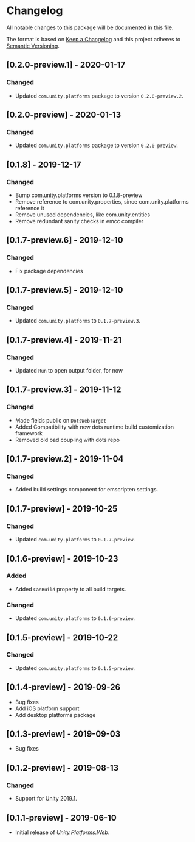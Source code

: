 # Changelog
All notable changes to this package will be documented in this file.

The format is based on [Keep a Changelog](http://keepachangelog.com/en/1.0.0/)
and this project adheres to [Semantic Versioning](http://semver.org/spec/v2.0.0.html).

## [0.2.0-preview.1] - 2020-01-17

### Changed
* Updated `com.unity.platforms` package to version `0.2.0-preview.2`.

## [0.2.0-preview] - 2020-01-13

### Changed
* Updated `com.unity.platforms` package to version `0.2.0-preview`.

## [0.1.8] - 2019-12-17

### Changed
* Bump com.unity.platforms version to 0.1.8-preview
* Remove reference to com.unity.properties, since com.unity.platforms reference it
* Remove unused dependencies, like com.unity.entities
* Remove redundant sanity checks in emcc compiler

## [0.1.7-preview.6] - 2019-12-10

### Changed
* Fix package dependencies

## [0.1.7-preview.5] - 2019-12-10

### Changed
* Updated `com.unity.platforms` to `0.1.7-preview.3`.
## [0.1.7-preview.4] - 2019-11-21

### Changed
* Updated `Run` to open output folder, for now

## [0.1.7-preview.3] - 2019-11-12

### Changed
* Made fields public on `DotsWebTarget`
* Added Compatibility with new dots runtime build customization framework
* Removed old bad coupling with dots repo

## [0.1.7-preview.2] - 2019-11-04

### Changed
* Added build settings component for emscripten settings. 

## [0.1.7-preview] - 2019-10-25

### Changed
* Updated `com.unity.platforms` to `0.1.7-preview`.

## [0.1.6-preview] - 2019-10-23

### Added
* Added `CanBuild` property to all build targets.

### Changed
* Updated `com.unity.platforms` to `0.1.6-preview`.

## [0.1.5-preview] - 2019-10-22

### Changed
* Updated `com.unity.platforms` to `0.1.5-preview`.

## [0.1.4-preview] - 2019-09-26
* Bug fixes  
* Add iOS platform support
* Add desktop platforms package

## [0.1.3-preview] - 2019-09-03

* Bug fixes  

## [0.1.2-preview] - 2019-08-13

### Changed

* Support for Unity 2019.1.

## [0.1.1-preview] - 2019-06-10

* Initial release of *Unity.Platforms.Web*.
